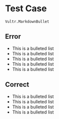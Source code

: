 # Test Case

    Vultr.MarkdownBullet

## Error

- This is a bulleted list
- This is a bulleted list
- This is a bulleted list
- This is a bulleted list
- This is a bulleted list

## Correct

* This is a bulleted list
* This is a bulleted list
* This is a bulleted list
* This is a bulleted list
